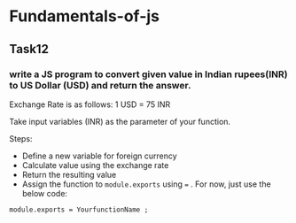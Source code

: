 # Fundamentals-of-js
## Task12
### write a JS program to convert given value in Indian rupees(INR) to US Dollar (USD) and return the answer.

Exchange Rate is as follows: 1 USD = 75 INR

Take input variables (INR) as the parameter of your function.

Steps:

- Define a new variable for foreign currency
- Calculate value using the exchange rate
- Return the resulting value
- Assign the function to `module.exports` using `=` . For now, just use the below code:

```
module.exports = YourfunctionName ;
```

